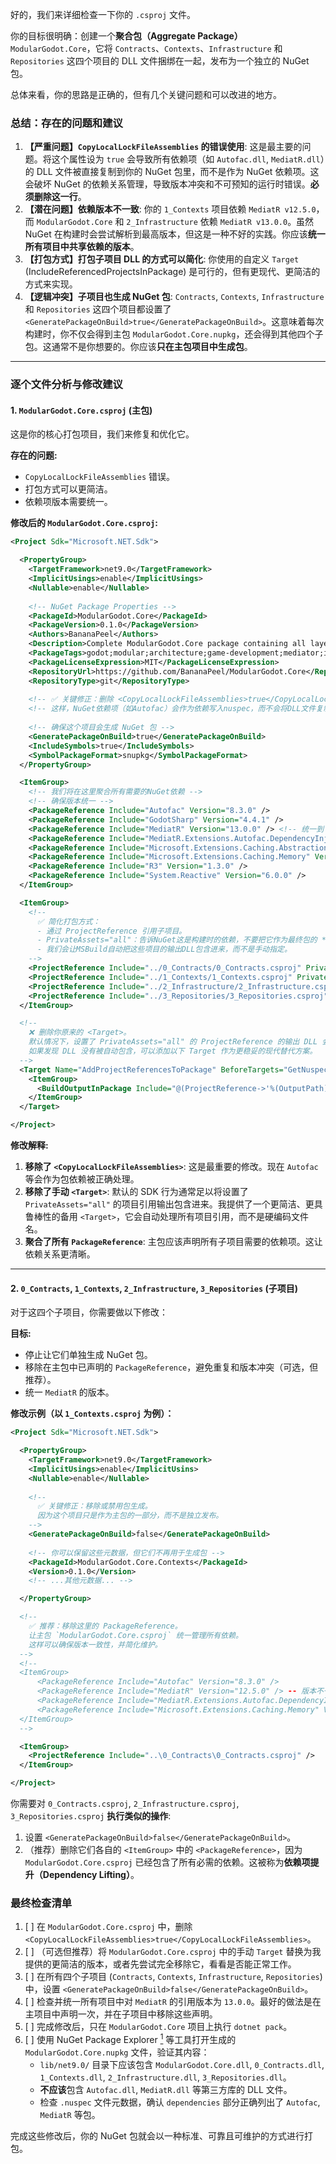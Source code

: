 好的，我们来详细检查一下你的 `.csproj` 文件。

你的目标很明确：创建一个**聚合包（Aggregate Package）** `ModularGodot.Core`，它将 `Contracts`、`Contexts`、`Infrastructure` 和 `Repositories` 这四个项目的 DLL 文件捆绑在一起，发布为一个独立的 NuGet 包。

总体来看，你的思路是正确的，但有几个关键问题和可以改进的地方。

### 总结：存在的问题和建议

1.  **【严重问题】`CopyLocalLockFileAssemblies` 的错误使用**: 这是最主要的问题。将这个属性设为 `true` 会导致所有依赖项（如 `Autofac.dll`, `MediatR.dll`）的 DLL 文件被直接复制到你的 NuGet 包里，而不是作为 NuGet 依赖项。这会破坏 NuGet 的依赖关系管理，导致版本冲突和不可预知的运行时错误。**必须删除这一行**。
2.  **【潜在问题】依赖版本不一致**: 你的 `1_Contexts` 项目依赖 `MediatR v12.5.0`，而 `ModularGodot.Core` 和 `2_Infrastructure` 依赖 `MediatR v13.0.0`。虽然 NuGet 在构建时会尝试解析到最高版本，但这是一种不好的实践。你应该**统一所有项目中共享依赖的版本**。
3.  **【打包方式】打包子项目 DLL 的方式可以简化**: 你使用的自定义 `Target` (IncludeReferencedProjectsInPackage) 是可行的，但有更现代、更简洁的方式来实现。
4.  **【逻辑冲突】子项目也生成 NuGet 包**: `Contracts`, `Contexts`, `Infrastructure` 和 `Repositories` 这四个项目都设置了 `<GeneratePackageOnBuild>true</GeneratePackageOnBuild>`。这意味着每次构建时，你不仅会得到主包 `ModularGodot.Core.nupkg`，还会得到其他四个子包。这通常不是你想要的。你应该**只在主包项目中生成包**。

---

### 逐个文件分析与修改建议

#### 1. `ModularGodot.Core.csproj` (主包)

这是你的核心打包项目，我们来修复和优化它。

**存在的问题:**
*   `CopyLocalLockFileAssemblies` 错误。
*   打包方式可以更简洁。
*   依赖项版本需要统一。

**修改后的 `ModularGodot.Core.csproj`:**

```xml
<Project Sdk="Microsoft.NET.Sdk">

  <PropertyGroup>
    <TargetFramework>net9.0</TargetFramework>
    <ImplicitUsings>enable</ImplicitUsings>
    <Nullable>enable</Nullable>
  
    <!-- NuGet Package Properties -->
    <PackageId>ModularGodot.Core</PackageId>
    <PackageVersion>0.1.0</PackageVersion>
    <Authors>BananaPeel</Authors>
    <Description>Complete ModularGodot.Core package containing all layers - Contracts, Contexts, Infrastructure and Repositories for modular Godot game development</Description>
    <PackageTags>godot;modular;architecture;game-development;mediator;infrastructure;caching;logging</PackageTags>
    <PackageLicenseExpression>MIT</PackageLicenseExpression>
    <RepositoryUrl>https://github.com/BananaPeel/ModularGodot.Core</RepositoryUrl>
    <RepositoryType>git</RepositoryType>
  
    <!-- ✅ 关键修正：删除 <CopyLocalLockFileAssemblies>true</CopyLocalLockFileAssemblies> -->
    <!-- 这样，NuGet依赖项（如Autofac）会作为依赖写入nuspec，而不会将DLL文件复制进来 -->
  
    <!-- 确保这个项目会生成 NuGet 包 -->
    <GeneratePackageOnBuild>true</GeneratePackageOnBuild>
    <IncludeSymbols>true</IncludeSymbols>
    <SymbolPackageFormat>snupkg</SymbolPackageFormat>
  </PropertyGroup>

  <ItemGroup>
    <!-- 我们将在这里聚合所有需要的NuGet依赖 -->
    <!-- 确保版本统一 -->
    <PackageReference Include="Autofac" Version="8.3.0" />
    <PackageReference Include="GodotSharp" Version="4.4.1" />
    <PackageReference Include="MediatR" Version="13.0.0" /> <!-- 统一到 v13.0.0 -->
    <PackageReference Include="MediatR.Extensions.Autofac.DependencyInjection" Version="12.3.0" />
    <PackageReference Include="Microsoft.Extensions.Caching.Abstractions" Version="9.0.7" />
    <PackageReference Include="Microsoft.Extensions.Caching.Memory" Version="9.0.7" />
    <PackageReference Include="R3" Version="1.3.0" />
    <PackageReference Include="System.Reactive" Version="6.0.0" />
  </ItemGroup>

  <ItemGroup>
    <!-- 
      ✅ 简化打包方式：
      - 通过 ProjectReference 引用子项目。
      - PrivateAssets="all"：告诉NuGet这是构建时的依赖，不要把它作为最终包的 *NuGet包依赖*。
      - 我们会让MSBuild自动把这些项目的输出DLL包含进来，而不是手动指定。
    -->
    <ProjectReference Include="../0_Contracts/0_Contracts.csproj" PrivateAssets="all" />
    <ProjectReference Include="../1_Contexts/1_Contexts.csproj" PrivateAssets="all" />
    <ProjectReference Include="../2_Infrastructure/2_Infrastructure.csproj" PrivateAssets="all" />
    <ProjectReference Include="../3_Repositories/3_Repositories.csproj" PrivateAssets="all" />
  </ItemGroup>

  <!-- 
    ❌ 删除你原来的 <Target>。
    默认情况下，设置了 PrivateAssets="all" 的 ProjectReference 的输出 DLL 会被自动包含在主包的 lib 文件夹中。
    如果发现 DLL 没有被自动包含，可以添加以下 Target 作为更稳妥的现代替代方案。
  -->
  <Target Name="AddProjectReferencesToPackage" BeforeTargets="GetNuspecAssets">
    <ItemGroup>
      <BuildOutputInPackage Include="@(ProjectReference->'%(OutputPath)%(Filename).dll')" />
    </ItemGroup>
  </Target>

</Project>
```

**修改解释:**

1.  **移除了 `<CopyLocalLockFileAssemblies>`**: 这是最重要的修改。现在 `Autofac` 等会作为包依赖被正确处理。
2.  **移除了手动 `<Target>`**: 默认的 SDK 行为通常足以将设置了 `PrivateAssets="all"` 的项目引用输出包含进来。我提供了一个更简洁、更具鲁棒性的备用 `<Target>`，它会自动处理所有项目引用，而不是硬编码文件名。
3.  **聚合了所有 `PackageReference`**: 主包应该声明所有子项目需要的依赖项。这让依赖关系更清晰。

---

#### 2. `0_Contracts`, `1_Contexts`, `2_Infrastructure`, `3_Repositories` (子项目)

对于这四个子项目，你需要做以下修改：

**目标:**
*   停止让它们单独生成 NuGet 包。
*   移除在主包中已声明的 `PackageReference`，避免重复和版本冲突（可选，但推荐）。
*   统一 `MediatR` 的版本。

**修改示例（以 `1_Contexts.csproj` 为例）：**

```xml
<Project Sdk="Microsoft.NET.Sdk">

  <PropertyGroup>
    <TargetFramework>net9.0</TargetFramework>
    <ImplicitUsings>enable</ImplicitUsins>
    <Nullable>enable</Nullable>
  
    <!-- 
      ✅ 关键修正：移除或禁用包生成。
      因为这个项目只是作为主包的一部分，而不是独立发布。
    -->
    <GeneratePackageOnBuild>false</GeneratePackageOnBuild>
  
    <!-- 你可以保留这些元数据，但它们不再用于生成包 -->
    <PackageId>ModularGodot.Core.Contexts</PackageId>
    <Version>0.1.0</Version>
    <!-- ...其他元数据... -->

  </PropertyGroup>

  <!--
    ✅ 推荐：移除这里的 PackageReference。
    让主包 `ModularGodot.Core.csproj` 统一管理所有依赖。
    这样可以确保版本一致性，并简化维护。
  -->
  <!-- 
  <ItemGroup>
      <PackageReference Include="Autofac" Version="8.3.0" />
      <PackageReference Include="MediatR" Version="12.5.0" /> -- 版本不一致
      <PackageReference Include="MediatR.Extensions.Autofac.DependencyInjection" Version="12.3.0" />
      <PackageReference Include="Microsoft.Extensions.Caching.Memory" Version="9.0.7" />
  </ItemGroup>
  -->

  <ItemGroup>
    <ProjectReference Include="..\0_Contracts\0_Contracts.csproj" />
  </ItemGroup>

</Project>
```

你需要对 `0_Contracts.csproj`, `2_Infrastructure.csproj`, `3_Repositories.csproj` **执行类似的操作**:
1.  设置 `<GeneratePackageOnBuild>false</GeneratePackageOnBuild>`。
2.  （推荐）删除它们各自的 `<ItemGroup>` 中的 `<PackageReference>`，因为 `ModularGodot.Core.csproj` 已经包含了所有必需的依赖。这被称为**依赖项提升（Dependency Lifting）**。

### 最终检查清单

1.  [ ] 在 `ModularGodot.Core.csproj` 中，删除 `<CopyLocalLockFileAssemblies>true</CopyLocalLockFileAssemblies>`。
2.  [ ] （可选但推荐）将 `ModularGodot.Core.csproj` 中的手动 `Target` 替换为我提供的更简洁的版本，或者先尝试完全移除它，看看是否能正常工作。
3.  [ ] 在所有四个子项目 (`Contracts`, `Contexts`, `Infrastructure`, `Repositories`) 中，设置 `<GeneratePackageOnBuild>false</GeneratePackageOnBuild>`。
4.  [ ] 检查并统一所有项目中对 `MediatR` 的引用版本为 `13.0.0`。最好的做法是在主项目中声明一次，并在子项目中移除这些声明。
5.  [ ] 完成修改后，只在 `ModularGodot.Core` 项目上执行 `dotnet pack`。
6.  [ ] 使用 NuGet Package Explorer [<sup>1</sup>](https://github.com/NuGetPackageExplorer/NuGetPackageExplorer) 等工具打开生成的 `ModularGodot.Core.nupkg` 文件，验证其内容：
    *   `lib/net9.0/` 目录下应该包含 `ModularGodot.Core.dll`, `0_Contracts.dll`, `1_Contexts.dll`, `2_Infrastructure.dll`, `3_Repositories.dll`。
    *   **不应该**包含 `Autofac.dll`, `MediatR.dll` 等第三方库的 DLL 文件。
    *   检查 `.nuspec` 文件元数据，确认 `dependencies` 部分正确列出了 `Autofac`, `MediatR` 等包。

完成这些修改后，你的 NuGet 包就会以一种标准、可靠且可维护的方式进行打包。